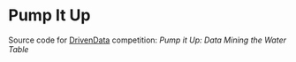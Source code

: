 # Pump It Up

Source code for [DrivenData](http://www.drivendata.org/competitions/7) competition: *Pump it Up: Data Mining the Water Table*


